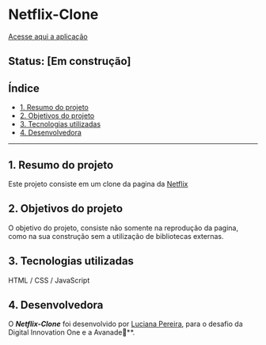 
# Netflix-Clone 
[Acesse aqui a aplicação](https://luciana-pereira.github.io/netflix-clone-master/index.html)

## Status: [Em construção]

## Índice

* [1. Resumo do projeto](#2-resumo-do-projeto)
* [2. Objetivos do projeto](#3-objetivos-do-projeto)
* [3. Tecnologias utilizadas](#3-tecnologias-utilizadas)
* [4. Desenvolvedora](#4-desenvolvedora)

***

## 1. Resumo do projeto

Este projeto consiste em um clone da pagina da [Netflix](https://www.netflix.com/br/)

## 2. Objetivos do projeto

O objetivo do projeto, consiste não somente na reprodução da pagina, como na sua construção sem a utilização de bibliotecas externas.
  
## 3. Tecnologias utilizadas

HTML / CSS / JavaScript 

## 4. Desenvolvedora

O **_Netflix-Clone_** foi desenvolvido por [Luciana Pereira](https://github.com/luciana-pereira/), para o desafio da Digital Innovation One e a Avanade💛**.


